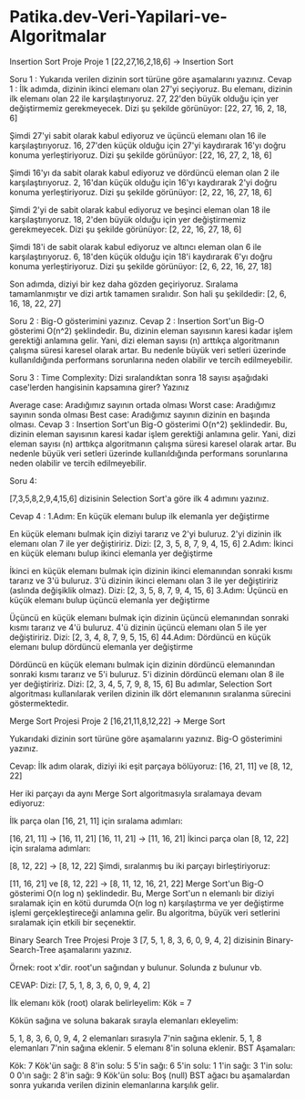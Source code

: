 # Patika.dev-Veri-Yapilari-ve-Algoritmalar
Insertion Sort Proje
Proje 1
[22,27,16,2,18,6] -> Insertion Sort

Soru 1 :
Yukarıda verilen dizinin sort türüne göre aşamalarını yazınız.
Cevap 1 :
İlk adımda, dizinin ikinci elemanı olan 27'yi seçiyoruz. Bu elemanı, dizinin ilk elemanı olan 22 ile karşılaştırıyoruz. 27, 22'den büyük olduğu için yer değiştirmemiz gerekmeyecek. Dizi şu şekilde görünüyor: [22, 27, 16, 2, 18, 6]

Şimdi 27'yi sabit olarak kabul ediyoruz ve üçüncü elemanı olan 16 ile karşılaştırıyoruz. 16, 27'den küçük olduğu için 27'yi kaydırarak 16'yı doğru konuma yerleştiriyoruz. Dizi şu şekilde görünüyor: [22, 16, 27, 2, 18, 6]

Şimdi 16'yı da sabit olarak kabul ediyoruz ve dördüncü eleman olan 2 ile karşılaştırıyoruz. 2, 16'dan küçük olduğu için 16'yı kaydırarak 2'yi doğru konuma yerleştiriyoruz. Dizi şu şekilde görünüyor: [2, 22, 16, 27, 18, 6]

Şimdi 2'yi de sabit olarak kabul ediyoruz ve beşinci eleman olan 18 ile karşılaştırıyoruz. 18, 2'den büyük olduğu için yer değiştirmemiz gerekmeyecek. Dizi şu şekilde görünüyor: [2, 22, 16, 27, 18, 6]

Şimdi 18'i de sabit olarak kabul ediyoruz ve altıncı eleman olan 6 ile karşılaştırıyoruz. 6, 18'den küçük olduğu için 18'i kaydırarak 6'yı doğru konuma yerleştiriyoruz. Dizi şu şekilde görünüyor: [2, 6, 22, 16, 27, 18]

Son adımda, diziyi bir kez daha gözden geçiriyoruz. Sıralama tamamlanmıştır ve dizi artık tamamen sıralıdır. Son hali şu şekildedir: [2, 6, 16, 18, 22, 27]

Soru 2 : Big-O gösterimini yazınız.
Cevap 2 : Insertion Sort'un Big-O gösterimi O(n^2) şeklindedir. Bu, dizinin eleman sayısının karesi kadar işlem gerektiği anlamına gelir. Yani, dizi eleman sayısı (n) arttıkça algoritmanın çalışma süresi karesel olarak artar. Bu nedenle büyük veri setleri üzerinde kullanıldığında performans sorunlarına neden olabilir ve tercih edilmeyebilir.

Soru 3 : Time Complexity: Dizi sıralandıktan sonra 18 sayısı aşağıdaki case'lerden hangisinin kapsamına girer? Yazınız

Average case: Aradığımız sayının ortada olması
Worst case: Aradığımız sayının sonda olması
Best case: Aradığımız sayının dizinin en başında olması.
Cevap 3 : Insertion Sort'un Big-O gösterimi O(n^2) şeklindedir. Bu, dizinin eleman sayısının karesi kadar işlem gerektiği anlamına gelir. Yani, dizi eleman sayısı (n) arttıkça algoritmanın çalışma süresi karesel olarak artar. Bu nedenle büyük veri setleri üzerinde kullanıldığında performans sorunlarına neden olabilir ve tercih edilmeyebilir.

Soru 4: 

[7,3,5,8,2,9,4,15,6] dizisinin Selection Sort'a göre ilk 4 adımını yazınız.

Cevap 4 : 
1.Adım: En küçük elemanı bulup ilk elemanla yer değiştirme

En küçük elemanı bulmak için diziyi tararız ve 2'yi buluruz.
2'yi dizinin ilk elemanı olan 7 ile yer değiştiririz.
Dizi: [2, 3, 5, 8, 7, 9, 4, 15, 6]
2.Adım: İkinci en küçük elemanı bulup ikinci elemanla yer değiştirme

İkinci en küçük elemanı bulmak için dizinin ikinci elemanından sonraki kısmı tararız ve 3'ü buluruz.
3'ü dizinin ikinci elemanı olan 3 ile yer değiştiririz (aslında değişiklik olmaz).
Dizi: [2, 3, 5, 8, 7, 9, 4, 15, 6]
3.Adım: Üçüncü en küçük elemanı bulup üçüncü elemanla yer değiştirme

Üçüncü en küçük elemanı bulmak için dizinin üçüncü elemanından sonraki kısmı tararız ve 4'ü buluruz.
4'ü dizinin üçüncü elemanı olan 5 ile yer değiştiririz.
Dizi: [2, 3, 4, 8, 7, 9, 5, 15, 6]
44.Adım: Dördüncü en küçük elemanı bulup dördüncü elemanla yer değiştirme

Dördüncü en küçük elemanı bulmak için dizinin dördüncü elemanından sonraki kısmı tararız ve 5'i buluruz.
5'i dizinin dördüncü elemanı olan 8 ile yer değiştiririz.
Dizi: [2, 3, 4, 5, 7, 9, 8, 15, 6]
Bu adımlar, Selection Sort algoritması kullanılarak verilen dizinin ilk dört elemanının sıralanma sürecini göstermektedir.


Merge Sort Projesi
Proje 2
[16,21,11,8,12,22] -> Merge Sort

Yukarıdaki dizinin sort türüne göre aşamalarını yazınız.
Big-O gösterimini yazınız.

Cevap:
İlk adım olarak, diziyi iki eşit parçaya bölüyoruz:
[16, 21, 11] ve [8, 12, 22]

Her iki parçayı da aynı Merge Sort algoritmasıyla sıralamaya devam ediyoruz:

İlk parça olan [16, 21, 11] için sıralama adımları:

[16, 21, 11] -> [16, 11, 21]
[16, 11, 21] -> [11, 16, 21]
İkinci parça olan [8, 12, 22] için sıralama adımları:

[8, 12, 22] -> [8, 12, 22]
Şimdi, sıralanmış bu iki parçayı birleştiriyoruz:

[11, 16, 21] ve [8, 12, 22] -> [8, 11, 12, 16, 21, 22]
Merge Sort'un Big-O gösterimi O(n log n) şeklindedir. Bu, Merge Sort'un n elemanlı bir diziyi sıralamak için en kötü durumda O(n log n) karşılaştırma ve yer değiştirme işlemi gerçekleştireceği anlamına gelir. Bu algoritma, büyük veri setlerini sıralamak için etkili bir seçenektir.

Binary Search Tree Projesi
Proje 3
[7, 5, 1, 8, 3, 6, 0, 9, 4, 2] dizisinin Binary-Search-Tree aşamalarını yazınız.

Örnek: root x'dir. root'un sağından y bulunur. Solunda z bulunur vb.

CEVAP: Dizi: [7, 5, 1, 8, 3, 6, 0, 9, 4, 2]

İlk elemanı kök (root) olarak belirleyelim: Kök = 7

Kökün sağına ve soluna bakarak sırayla elemanları ekleyelim:

5, 1, 8, 3, 6, 0, 9, 4, 2 elemanları sırasıyla 7'nin sağına eklenir.
5, 1, 8 elemanları 7'nin sağına eklenir.
5 elemanı 8'in soluna eklenir.
BST Aşamaları:

Kök: 7
Kök'ün sağı: 8
8'in solu: 5
5'in sağı: 6
5'in solu: 1
1'in sağı: 3
1'in solu: 0
0'ın sağı: 2
8'in sağı: 9
Kök'ün solu: Boş (null)
BST ağacı bu aşamalardan sonra yukarıda verilen dizinin elemanlarına karşılık gelir.
